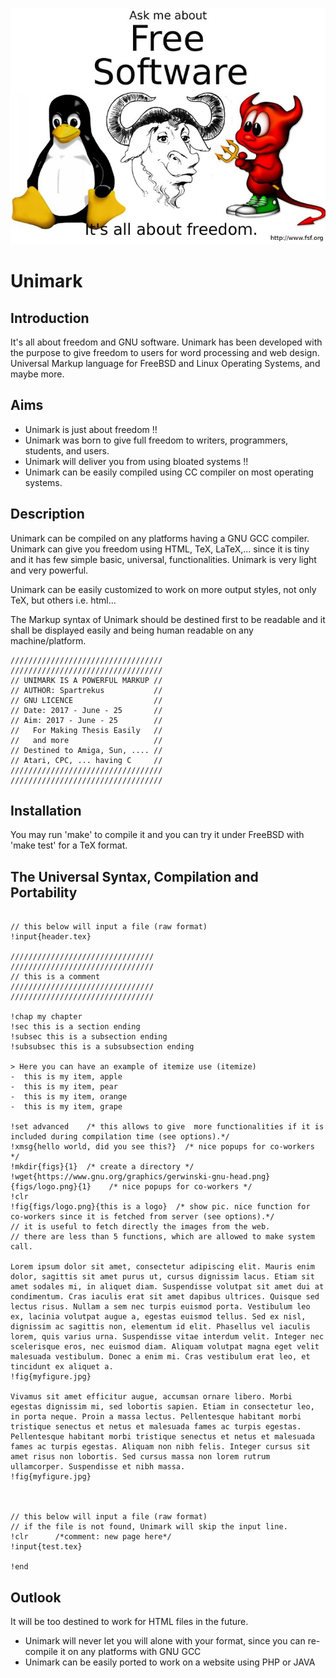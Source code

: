 
![alt tag](https://raw.githubusercontent.com/spartrekus/Images-GNU-Free-Software-Directory-/master/free-software.jpg)


# Unimark

## Introduction
It's all about freedom and GNU software. 
Unimark has been developed with the purpose to give freedom to users for word processing and web design.
Universal Markup language for FreeBSD and Linux Operating Systems, and maybe more. 

## Aims
* Unimark is just about freedom !! 
* Unimark was born to give full freedom to writers, programmers, students, and users. 
* Unimark will deliver you from using bloated systems !!
* Unimark can be easily compiled using CC compiler on most operating systems.

## Description
Unimark can be compiled on any platforms having a GNU GCC compiler. 
Unimark can give you freedom using HTML, TeX, LaTeX,... since it is tiny and 
it has few simple basic, universal, functionalities.
Unimark is very light and very powerful.

Unimark can be easily customized to work on more output styles, not only TeX, but others i.e. html...

The Markup syntax of Unimark should be destined first to be readable and it shall
be displayed easily and being human readable on any machine/platform. 


~~~~
//////////////////////////////////
//////////////////////////////////
// UNIMARK IS A POWERFUL MARKUP //
// AUTHOR: Spartrekus           //
// GNU LICENCE                  //
// Date: 2017 - June - 25       //
// Aim: 2017 - June - 25        //
//   For Making Thesis Easily   //
//   and more                   //
// Destined to Amiga, Sun, .... //
// Atari, CPC, ... having C     //
//////////////////////////////////
//////////////////////////////////
~~~~


## Installation
You may run 'make' to compile it and you can try it under FreeBSD with 'make test' for a TeX format.


## The Universal Syntax, Compilation and Portability 
~~~~

// this below will input a file (raw format) 
!input{header.tex}

////////////////////////////////
////////////////////////////////
// this is a comment 
////////////////////////////////
////////////////////////////////

!chap my chapter            
!sec this is a section ending
!subsec this is a subsection ending
!subsubsec this is a subsubsection ending

> Here you can have an example of itemize use (itemize)
-  this is my item, apple
-  this is my item, pear
-  this is my item, orange
-  this is my item, grape

!set advanced    /* this allows to give  more functionalities if it is included during compilation time (see options).*/
!xmsg{hello world, did you see this?}  /* nice popups for co-workers */
!mkdir{figs}{1}  /* create a directory */
!wget{https://www.gnu.org/graphics/gerwinski-gnu-head.png}{figs/logo.png}{1}    /* nice popups for co-workers */
!clr
!fig{figs/logo.png}{this is a logo}  /* show pic. nice function for co-workers since it is fetched from server (see options).*/
// it is useful to fetch directly the images from the web.
// there are less than 5 functions, which are allowed to make system call.

Lorem ipsum dolor sit amet, consectetur adipiscing elit. Mauris enim dolor, sagittis sit amet purus ut, cursus dignissim lacus. Etiam sit amet sodales mi, in aliquet diam. Suspendisse volutpat sit amet dui at condimentum. Cras iaculis erat sit amet dapibus ultrices. Quisque sed lectus risus. Nullam a sem nec turpis euismod porta. Vestibulum leo ex, lacinia volutpat augue a, egestas euismod tellus. Sed ex nisl, dignissim ac sagittis non, elementum id elit. Phasellus vel iaculis lorem, quis varius urna. Suspendisse vitae interdum velit. Integer nec scelerisque eros, nec euismod diam. Aliquam volutpat magna eget velit malesuada vestibulum. Donec a enim mi. Cras vestibulum erat leo, et tincidunt ex aliquet a.
!fig{myfigure.jpg} 

Vivamus sit amet efficitur augue, accumsan ornare libero. Morbi egestas dignissim mi, sed lobortis sapien. Etiam in consectetur leo, in porta neque. Proin a massa lectus. Pellentesque habitant morbi tristique senectus et netus et malesuada fames ac turpis egestas. Pellentesque habitant morbi tristique senectus et netus et malesuada fames ac turpis egestas. Aliquam non nibh felis. Integer cursus sit amet risus non lobortis. Sed cursus massa non lorem rutrum ullamcorper. Suspendisse et nibh massa.
!fig{myfigure.jpg}



// this below will input a file (raw format) 
// if the file is not found, Unimark will skip the input line.
!clr      /*comment: new page here*/
!input{test.tex}

!end
~~~~

## Outlook
It will be too destined to work for HTML files in the future.


* Unimark will never let you will alone with your format, since you can re-compile it on any platforms with GNU GCC 
* Unimark can be easily ported to work on a website using PHP or JAVA 

